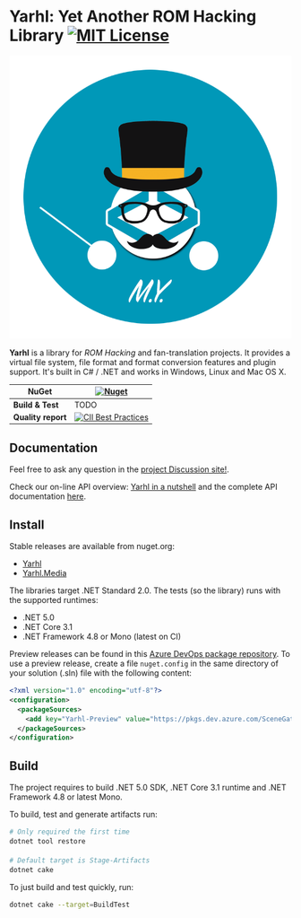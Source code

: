 # Yarhl: Yet Another ROM Hacking Library [![MIT License](https://img.shields.io/badge/license-MIT-blue.svg?style=flat)](https://choosealicense.com/licenses/mit/)

![Yarhl Logo](https://raw.githubusercontent.com/SceneGate/Yarhl/develop/docs/images/logo.png)

**Yarhl** is a library for _ROM Hacking_ and fan-translation projects. It
provides a virtual file system, file format and format conversion features and
plugin support. It's built in C# / .NET and works in Windows, Linux and Mac OS
X.

<!-- prettier-ignore -->
| NuGet              | [![Nuget](https://img.shields.io/nuget/v/Yarhl.svg)](https://www.nuget.org/packages/Yarhl) |
| ------------------ | ------ |
| **Build & Test**   | TODO   |
| **Quality report** | [![CII Best Practices](https://bestpractices.coreinfrastructure.org/projects/2919/badge)](https://bestpractices.coreinfrastructure.org/projects/2919) |

## Documentation

Feel free to ask any question in the
[project Discussion site!](https://github.com/SceneGate/Yarhl/discussions).

Check our on-line API overview:
[Yarhl in a nutshell](https://scenegate.github.io/Yarhl/articles/Yarhl-nutshell.html)
and the complete API documentation
[here](https://scenegate.github.io/Yarhl/api/Yarhl.html).

## Install

Stable releases are available from nuget.org:

- [Yarhl](https://www.nuget.org/packages/Yarhl)
- [Yarhl.Media](https://www.nuget.org/packages/Yarhl.Media)

The libraries target .NET Standard 2.0. The tests (so the library) runs with the
supported runtimes:

- .NET 5.0
- .NET Core 3.1
- .NET Framework 4.8 or Mono (latest on CI)

Preview releases can be found in this
[Azure DevOps package repository](https://dev.azure.com/SceneGate/Yarhl/_packaging).
To use a preview release, create a file `nuget.config` in the same directory of
your solution (.sln) file with the following content:

```xml
<?xml version="1.0" encoding="utf-8"?>
<configuration>
  <packageSources>
    <add key="Yarhl-Preview" value="https://pkgs.dev.azure.com/SceneGate/Yarhl/_packaging/preview%40Local/nuget/v3/index.json" />
  </packageSources>
</configuration>
```

## Build

The project requires to build .NET 5.0 SDK, .NET Core 3.1 runtime and .NET
Framework 4.8 or latest Mono.

To build, test and generate artifacts run:

```sh
# Only required the first time
dotnet tool restore

# Default target is Stage-Artifacts
dotnet cake
```

To just build and test quickly, run:

```sh
dotnet cake --target=BuildTest
```
